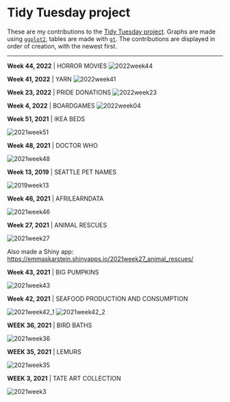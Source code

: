 # Tidy Tuesday project

These are my contributions to the [Tidy Tuesday project](https://github.com/rfordatascience/tidytuesday). Graphs are made using [`ggplot2`](https://ggplot2.tidyverse.org/), tables are made with [`gt`](https://gt.rstudio.com/). The contributions are displayed in order of creation, with the newest first.

---
**Week 44, 2022** | HORROR MOVIES
![2022week44](https://github.com/emmaSkarstein/tidytuesday/blob/master/output/2022week44_horror_movies.png)


**Week 41, 2022** | YARN
![2022week41](https://github.com/emmaSkarstein/tidytuesday/blob/master/output/2022week41_yarn.png)


**Week 23, 2022** | PRIDE DONATIONS
![2022week23](https://github.com/emmaSkarstein/tidytuesday/blob/master/output/2022week23_pride_donations.png)


**Week 4, 2022** | BOARDGAMES
![2022week04](https://github.com/emmaSkarstein/tidytuesday/blob/master/output/2022week04_boardgames.png)


**Week 51, 2021** | IKEA BEDS

![2021week51](https://github.com/emmaSkarstein/tidytuesday/blob/master/output/2021week51_ikea.png)


**Week 48, 2021** | DOCTOR WHO

![2021week48](https://github.com/emmaSkarstein/tidytuesday/blob/master/output/2021week48_dr_who.png)


**Week 13, 2019** | SEATTLE PET NAMES

![2019week13](https://github.com/emmaSkarstein/tidytuesday/blob/master/output/2019week13_seattle_pet_names.png)


**Week 46, 2021** | AFRILEARNDATA

![2021week46](https://github.com/emmaSkarstein/tidytuesday/blob/master/output/2021week46_afrilearndata_dark.png)


**Week 27, 2021** | ANIMAL RESCUES

![2021week27](https://github.com/emmaSkarstein/tidytuesday/blob/master/output/2021week27_animal_rescue.png)

Also made a Shiny app: https://emmaskarstein.shinyapps.io/2021week27_animal_rescues/ 


**Week 43, 2021** | BIG PUMPKINS

![2021week43](https://github.com/emmaSkarstein/tidytuesday/blob/master/output/2021week43_pumpkins.png)


**Week 42, 2021** | SEAFOOD PRODUCTION AND CONSUMPTION

![2021week42_1](https://github.com/emmaSkarstein/tidytuesday/blob/master/output/2021week42_seafood_consumption.png)
![2021week42_2](https://github.com/emmaSkarstein/tidytuesday/blob/master/output/2021week42_seafood_light.png)


**WEEK 36, 2021** | BIRD BATHS

![2021week36](https://github.com/emmaSkarstein/tidytuesday/blob/master/output/2021week36.png)


**WEEK 35, 2021** | LEMURS

![2021week35](https://github.com/emmaSkarstein/tidytuesday/blob/master/output/2021week35.png)


**WEEK 3, 2021** | TATE ART COLLECTION

![2021week3](https://github.com/emmaSkarstein/tidytuesday/blob/master/output/2021week03.png)
